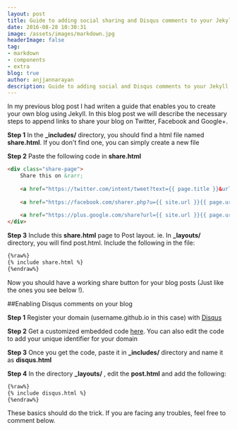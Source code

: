 ```yaml
---
layout: post
title: Guide to adding social sharing and Disqus comments to your Jekyll Blog  
date: 2016-08-28 10:30:31
image: /assets/images/markdown.jpg
headerImage: false
tag:
- markdown
- components
- extra
blog: true
author: anjjannarayan
description: Guide to adding social and Disqus comments to your Jekyll Blog
---
```


In my previous blog post I had writen a guide that enables you to create your own blog using Jekyll. In this blog post we will describe the necessary steps to append links to share your blog on Twitter, Facebook and Google+. 

**Step 1** In the **_includes/** directory, you should find a html file named **share.html**. If you don't find one, you can simply create a new file

**Step 2** Paste the following code in **share.html**

```html
<div class="share-page">
	Share this on &rarr;
    
    <a href="https://twitter.com/intent/tweet?text={{ page.title }}&url={{ site.url }}{{ page.url }}&via={{ site.twitter_username }}&related={{ site.twitter_username }}" rel="nofollow" target="_blank" title="Share on Twitter">Twitter</a>
	
	<a href="https://facebook.com/sharer.php?u={{ site.url }}{{ page.url }}" rel="nofollow" target="_blank" title="Share on Facebook">Facebook</a>
    
    <a href="https://plus.google.com/share?url={{ site.url }}{{ page.url }}" rel="nofollow" target="_blank" title="Share on Google+">Google+</a>
</div>
```

**Step 3** Include this **share.html** page to Post layout. ie. In **_layouts/** directory, you will find post.html. Include the following in the file: 

```html
{%raw%}
{% include share.html %}
{%endraw%}
```


Now you should have a working share button for your blog posts (Just like the ones you see below !). 

##Enabling Disqus comments on your blog 

**Step 1** Register your domain (username.github.io in this case) with [Disqus](https://disqus.com/features/)

**Step 2** Get a customized embedded code [here](https://disqus.com/admin/universalcode/). You can also edit the code to add your unique identifier for your domain

**Step 3** Once you get the code, paste it in **_includes/** directory and name it as **disqus.html**

**Step 4** In the directory **_layouts/** , edit the **post.html** and add the following: 

```html
{%raw%}
{% include disqus.html %}
{%endraw%}
```

These basics should do the trick. If you are facing any troubles, feel free to comment below. 